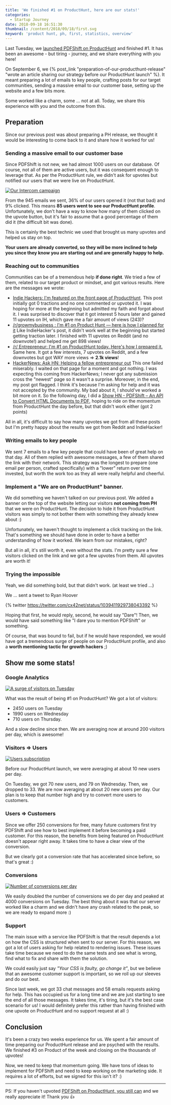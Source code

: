 ```yaml
---
title: 'We finished #1 on ProductHunt, here are our stats!'
categories:
  - Startup Journey
date: 2018-09-18 16:51:30
thumbnail: /content/2018/09/18/first.svg
keyword: 'product hunt, ph, first, statistics, overview'
---
```


Last Tuesday, we [launched PDFShift on ProductHunt](https://www.producthunt.com/posts/pdfshift) and finished #1. It has been an awesome - but tiring - journey, and we share everything with you here!
<!-- more -->

On September 6, we {% post_link "preparation-of-our-producthunt-release" "wrote an article sharing our strategy before our ProductHunt launch" %}.
It meant preparing a lot of emails to key people, crafting posts for our target communities, sending a massive email to our customer base, setting up the website and a few bits more.

Some worked like a charm, some ... not at all. Today, we share this experience with you and the outcome from this.


## Preparation

Since our previous post was about preparing a PH release, we thought it would be interesting to come back to it and share how it worked for us!


### Sending a massive email to our customer base

Since PDFShift is not new, we had almost 1000 users on our database. Of course, not all of them are active users, but it was consequent enough to leverage that.
As per the ProductHunt rule, we didn't ask for upvotes but notified our users that we were live on ProductHunt.

[![Our Intercom campaign](/content/2018/09/18/intercom.png)](/content/2018/09/18/intercom.png)

From the 945 emails we sent, 36% of our users opened it (not that bad) and 9% clicked. This means __85 users went to see our ProductHunt profile__.
Unfortunately, we don't have a way to know how many of them clicked on the upvote button, but it's fair to assume that a good percentage of them did it (the difficult bit was done).

This is certainly the best technic we used that brought us many upvotes and helped us stay on top.

__Your users are already converted, so they will be more inclined to help you since they know you are starting out and are generally happy to help.__


### Reaching out to communities

Communities can be of a tremendous help __if done right__. We tried a few of them, related to our target product or mindset, and got various results. Here are the messages we wrote:

 - [Indie Hackers: I'm featured on the front page of ProductHunt](https://www.indiehackers.com/forum/i-m-featured-on-the-front-page-of-producthunt-7234b17252).
    This post initially got 0 tractions and no one commented or upvoted it. I was hoping for more at the beginning but admitted my faith and forgot about it. I was surprised to discover that it got interest 5 hours later and gained 11 upvotes on IH, which gave me a fair amount of views (243)?
 - [/r/growmybusiness : I'm #1 on Product Hunt — here is how I planned for it](https://www.reddit.com/r/growmybusiness/comments/9exwdg/successstories_im_1_on_product_hunt_here_is_how_i/)
    Like IndieHacker's post, it didn't work well at the beginning but started getting traction later. I finished with 11 upvotes on Reddit (and no downvote!) and helped me get 898 views!
 - [/r/ Entrepreneur: I'm #1 on ProductHunt today. Here's how I prepared it.](https://www.reddit.com/r/Entrepreneur/comments/9exrdd/im_1_on_producthunt_today_heres_how_i_prepared_it/)
    Same here. It got a few interests, 7 upvotes on Reddit, and a few downvotes but got WAY more views => __2.1k views__!
 - [HackerNews: Ask HN: Helping a fellow entrepreneur out](https://news.ycombinator.com/item?id=17958914)
    This one failed miserably. I waited on that page for a moment and got nothing. I was expecting this coming from HackerNews; I never got any submission cross the "newest" page so it wasn't a surprise.
    Moreover, in the end, my post got flagged. I think it's because I'm asking for help and it was not accepted by the community. My bad about it, I should've worked a bit more on it.
    So the following day, I did a [Show HN - PDFShift – An API to Convert HTML Documents to PDF](https://news.ycombinator.com/item?id=17967252), hoping to ride on the momentum from ProductHunt the day before, but that didn't work either (got 2 points)


All in all, it's difficult to say how many upvotes we got from all these posts but I'm pretty happy about the results we got from Reddit and IndieHacker!


### Writing emails to key people

We sent 7 emails to a few key people that could have been of great help on that day. All of them replied with awesome messages, a few of them shared the link with their network.
This strategy was the longest to prepare (one email per person, crafted specifically) with a "lower" return over time invested, but worth the work too as they all were really helpful and cheerful.


### Implement a "We are on ProductHunt" banner.

We did something we haven't talked on our previous post. We added a banner on the top of the website letting our visitors __not coming from PH__ that we were on ProductHunt.
The decision to hide it from ProductHunt visitors was simply to not bother them with something they already knew about :)

Unfortunately, we haven't thought to implement a click tracking on the link. That's something we should have done in order to have a better understanding of how it worked. We learn from our mistakes, right?

But all in all, it's still worth it, even without the stats. I'm pretty sure a few visitors clicked on the link and we got a few upvotes from them. All upvotes are worth it!


### Trying the impossible

Yeah, we did something bold, but that didn't work. (at least we tried ...)

We ... sent a tweet to Ryan Hoover

{% twitter https://twitter.com/cx42net/status/1039411929738043392 %}

Hoping that first, he would reply, second, he would say "Dare"!
Then, we would have said something like "I dare you to mention PDFShift" or something.

Of course, that was bound to fail, but if he would have responded, we would have got a tremendous surge of people on our ProductHunt profile, and also a __worth mentioning tactic for growth hackers__ ;)


## Show me some stats!

### Google Analytics

[![A surge of visitors on Tuesday](/content/2018/09/18/analytics.png)](/content/2018/09/18/analytics.png)

What was the result of being #1 on ProductHunt? We got a lot of visitors:

 - 2450 users on Tuesday
 - 1990 users on Wednesday
 - 710 users on Thursday.

And a slow decline since then. We are averaging now at around 200 visitors per day, which is awesome!


### Visitors => Users

[![Users subscription](/content/2018/09/18/users.png)](/content/2018/09/18/users.png)

Before our ProductHunt launch, we were averaging at about 10 new users per day.

On Tuesday, we got 70 new users, and 79 on Wednesday. Then, we dropped to 33. We are now averaging at about 20 new users per day.
Our plan is to keep that number high and try to convert more users to customers.


### Users => Customers

Since we offer 250 conversions for free, many future customers first try PDFShift and see how to best implement it before becoming a paid customer.
For this reason, the benefits from being featured on ProductHunt doesn't appear right away. It takes time to have a clear view of the conversion.

But we clearly got a conversion rate that has accelerated since before, so that's great :)


### Conversions

[![Number of conversions per day](/content/2018/09/18/conversions.png)](/content/2018/09/18/conversions.png)

We easily doubled the number of conversions we do per day and peaked at 4000 conversions on Tuesday. The best thing about it was that our server worked like a charm and we didn't have any crash related to the peak, so we are ready to expand more :)


### Support

The main issue with a service like PDFShift is that the result depends a lot on how the CSS is structured when sent to our server. For this reason, we got a lot of users asking for help related to rendering issues.
These issues take time because we need to do the same tests and see what is wrong, find what to fix and share with them the solution.

We could easily just say *"Your CSS is faulty, go change it"*, but we believe that an awesome customer support is important, so we roll up our sleeves and do our best.

Since last week, we got 33 chat messages and 58 emails requests asking for help. This has occupied us for a long time and we are just starting to see the end of all those messages.
It takes time, it's tiring, but it's the best case scenario for us! I would definitely prefer this rather than having finished with one upvote on ProductHunt and no support request at all :)


## Conclusion

It's been a crazy two weeks experience for us. We spent a fair amount of time preparing our ProductHunt release and are psyched with the results. We finished #3 on Product of the week and closing on the thousands of upvotes!

Now, we need to keep that momentum going. We have tons of ideas to implement for PDFShift and need to keep working on the marketing side. It requires a lot of efforts, but we signed for this isn't it? :)

---

PS: If you haven't upvoted [PDFShift on ProductHunt, you still can](https://www.producthunt.com/posts/pdfshift) and we really appreciate it! Thank you 👍